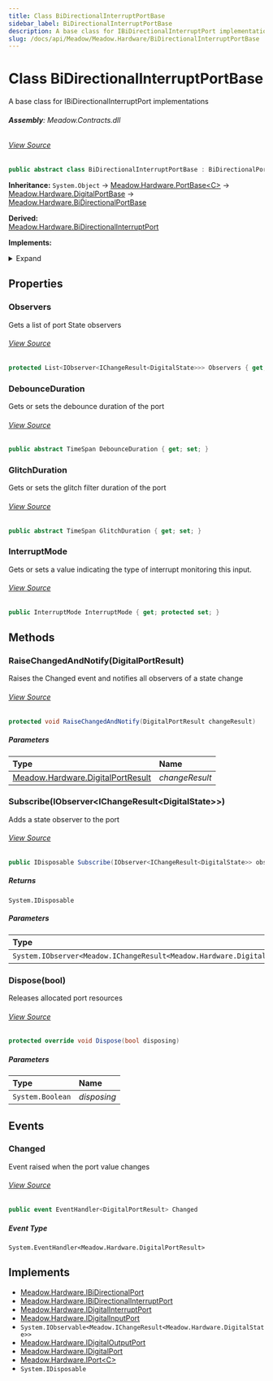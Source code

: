 ```yaml
---
title: Class BiDirectionalInterruptPortBase
sidebar_label: BiDirectionalInterruptPortBase
description: A base class for IBiDirectionalInterruptPort implementations
slug: /docs/api/Meadow/Meadow.Hardware/BiDirectionalInterruptPortBase
---
```

# Class BiDirectionalInterruptPortBase
A base class for IBiDirectionalInterruptPort implementations

###### **Assembly**: Meadow.Contracts.dll
###### [View Source](https://github.com/WildernessLabs/Meadow.Contracts.git/blob/develop/Source/Meadow.Contracts/Hardware/Bases/BiDirectionalInterruptPortBase.cs#L9)
```csharp title="Declaration"
public abstract class BiDirectionalInterruptPortBase : BiDirectionalPortBase, IBiDirectionalPort, IBiDirectionalInterruptPort, IDigitalInterruptPort, IDigitalInputPort, IObservable<IChangeResult<DigitalState>>, IDigitalOutputPort, IDigitalPort, IPort<IDigitalChannelInfo>, IDisposable
```
**Inheritance:** `System.Object` -> [Meadow.Hardware.PortBase&lt;C&gt;](../Meadow.Hardware/PortBase`C`) -> [Meadow.Hardware.DigitalPortBase](../Meadow.Hardware/DigitalPortBase) -> [Meadow.Hardware.BiDirectionalPortBase](../Meadow.Hardware/BiDirectionalPortBase)

**Derived:**  
[Meadow.Hardware.BiDirectionalInterruptPort](../Meadow.Hardware/BiDirectionalInterruptPort)

**Implements:**  

<details>
<summary>Expand</summary>

[Meadow.Hardware.IBiDirectionalPort](../Meadow.Hardware/IBiDirectionalPort), [Meadow.Hardware.IBiDirectionalInterruptPort](../Meadow.Hardware/IBiDirectionalInterruptPort), [Meadow.Hardware.IDigitalInterruptPort](../Meadow.Hardware/IDigitalInterruptPort), [Meadow.Hardware.IDigitalInputPort](../Meadow.Hardware/IDigitalInputPort), `System.IObservable<Meadow.IChangeResult<Meadow.Hardware.DigitalState>>`, [Meadow.Hardware.IDigitalOutputPort](../Meadow.Hardware/IDigitalOutputPort), [Meadow.Hardware.IDigitalPort](../Meadow.Hardware/IDigitalPort), [Meadow.Hardware.IPort&lt;C&gt;](../Meadow.Hardware/IPort`C`), `System.IDisposable`
</details>



## Properties
### Observers
Gets a list of port State observers
###### [View Source](https://github.com/WildernessLabs/Meadow.Contracts.git/blob/develop/Source/Meadow.Contracts/Hardware/Bases/BiDirectionalInterruptPortBase.cs#L21)
```csharp title="Declaration"
protected List<IObserver<IChangeResult<DigitalState>>> Observers { get; }
```
### DebounceDuration
Gets or sets the debounce duration of the port
###### [View Source](https://github.com/WildernessLabs/Meadow.Contracts.git/blob/develop/Source/Meadow.Contracts/Hardware/Bases/BiDirectionalInterruptPortBase.cs#L26)
```csharp title="Declaration"
public abstract TimeSpan DebounceDuration { get; set; }
```
### GlitchDuration
Gets or sets the glitch filter duration of the port
###### [View Source](https://github.com/WildernessLabs/Meadow.Contracts.git/blob/develop/Source/Meadow.Contracts/Hardware/Bases/BiDirectionalInterruptPortBase.cs#L30)
```csharp title="Declaration"
public abstract TimeSpan GlitchDuration { get; set; }
```
### InterruptMode
Gets or sets a value indicating the type of interrupt monitoring this input.
###### [View Source](https://github.com/WildernessLabs/Meadow.Contracts.git/blob/develop/Source/Meadow.Contracts/Hardware/Bases/BiDirectionalInterruptPortBase.cs#L36)
```csharp title="Declaration"
public InterruptMode InterruptMode { get; protected set; }
```
## Methods
### RaiseChangedAndNotify(DigitalPortResult)
Raises the Changed event and notifies all observers of a state change
###### [View Source](https://github.com/WildernessLabs/Meadow.Contracts.git/blob/develop/Source/Meadow.Contracts/Hardware/Bases/BiDirectionalInterruptPortBase.cs#L90)
```csharp title="Declaration"
protected void RaiseChangedAndNotify(DigitalPortResult changeResult)
```

##### Parameters

| Type | Name |
|:--- |:--- |
| [Meadow.Hardware.DigitalPortResult](../Meadow.Hardware/DigitalPortResult) | *changeResult* |

### Subscribe(IObserver&lt;IChangeResult&lt;DigitalState&gt;&gt;)
Adds a state observer to the port
###### [View Source](https://github.com/WildernessLabs/Meadow.Contracts.git/blob/develop/Source/Meadow.Contracts/Hardware/Bases/BiDirectionalInterruptPortBase.cs#L103)
```csharp title="Declaration"
public IDisposable Subscribe(IObserver<IChangeResult<DigitalState>> observer)
```

##### Returns

`System.IDisposable`

##### Parameters

| Type | Name |
|:--- |:--- |
| `System.IObserver<Meadow.IChangeResult<Meadow.Hardware.DigitalState>>` | *observer* |

### Dispose(bool)
Releases allocated port resources
###### [View Source](https://github.com/WildernessLabs/Meadow.Contracts.git/blob/develop/Source/Meadow.Contracts/Hardware/Bases/BiDirectionalInterruptPortBase.cs#L115)
```csharp title="Declaration"
protected override void Dispose(bool disposing)
```

##### Parameters

| Type | Name |
|:--- |:--- |
| `System.Boolean` | *disposing* |

## Events
### Changed
Event raised when the port value changes
###### [View Source](https://github.com/WildernessLabs/Meadow.Contracts.git/blob/develop/Source/Meadow.Contracts/Hardware/Bases/BiDirectionalInterruptPortBase.cs#L16)
```csharp title="Declaration"
public event EventHandler<DigitalPortResult> Changed
```
##### Event Type
`System.EventHandler<Meadow.Hardware.DigitalPortResult>`

## Implements

* [Meadow.Hardware.IBiDirectionalPort](../Meadow.Hardware/IBiDirectionalPort)
* [Meadow.Hardware.IBiDirectionalInterruptPort](../Meadow.Hardware/IBiDirectionalInterruptPort)
* [Meadow.Hardware.IDigitalInterruptPort](../Meadow.Hardware/IDigitalInterruptPort)
* [Meadow.Hardware.IDigitalInputPort](../Meadow.Hardware/IDigitalInputPort)
* `System.IObservable<Meadow.IChangeResult<Meadow.Hardware.DigitalState>>`
* [Meadow.Hardware.IDigitalOutputPort](../Meadow.Hardware/IDigitalOutputPort)
* [Meadow.Hardware.IDigitalPort](../Meadow.Hardware/IDigitalPort)
* [Meadow.Hardware.IPort&lt;C&gt;](../Meadow.Hardware/IPort`C`)
* `System.IDisposable`
